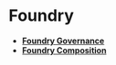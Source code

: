 # Foundry

- **[Foundry Governance](foundry_governance.md)**
- **[Foundry Composition](Foundry-composition.md)**
